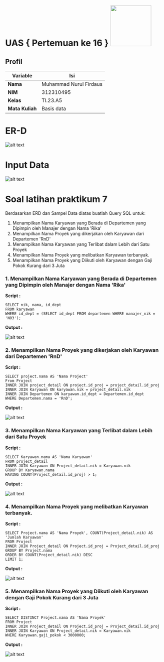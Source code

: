 # UAS { Pertemuan ke 16 } <img src=https://logos-download.com/wp-content/uploads/2016/05/MySQL_logo_logotype.png width="130px" >


## Profil
| Variable | Isi |
| -------- | --- |
| **Nama** | Muhammad Nurul Firdaus |
| **NIM** | 312310495 |
| **Kelas** | TI.23.A5 |
| **Mata Kuliah** | Basis data |

# ER-D
![alt text](Screenshot/ER-D.png)

# Input Data
![alt text](Screenshot/Tabel.png)

# Soal latihan praktikum 7
Berdasarkan ERD dan Sampel Data diatas buatlah Query SQL untuk:
1. Menampilkan Nama Karyawan yang Berada di Departemen yang Dipimpin oleh Manajer dengan Nama 'Rika'
2. Menampilkan Nama Proyek yang dikerjakan oleh Karyawan dari Departemen 'RnD'
3. Menampilkan Nama Karyawan yang Terlibat dalam Lebih dari Satu Proyek
4. Menampilkan Nama Proyek yang melibatkan Karyawan terbanyak.
5. Menampilkan Nama Proyek yang Diikuti oleh Karyawan dengan Gaji Pokok Kurang dari 3 Juta

### 1. Menampilkan Nama Karyawan yang Berada di Departemen yang Dipimpin oleh Manajer dengan Nama 'Rika'
**Script :**

```
SELECT nik, nama, id_dept
FROM karyawan
WHERE id_dept = (SELECT id_dept FROM departemen WHERE manajer_nik = 'N03');
```

**Output :**

![alt text](Screenshot/1.png)

### 2. Menampilkan Nama Proyek yang dikerjakan oleh Karyawan dari Departemen 'RnD'
**Script :**

```
SELECT project.nama AS 'Nama Project'
From Project
INNER JOIN project_detail ON project.id_proj = project_detail.id_proj
INNER JOIN Karyawan ON karyawan.nik = project_detail.nik
INNER JOIN Departemen ON karyawan.id_dept = Departemen.id_dept
WHERE Departemen.nama = 'RnD';
```

**Output :**

![alt text](Screenshot/2.png)

### 3. Menampilkan Nama Karyawan yang Terlibat dalam Lebih dari Satu Proyek
**Script :**

```
SELECT Karyawan.nama AS 'Nama Karyawan'
FROM project_detail
INNER JOIN Karyawan ON Project_detail.nik = Karyawan.nik
GROUP BY Karyawan.nama
HAVING COUNT(Project_detail.id_proj) > 1;
```

**Output :**

![alt text](Screenshot/3.png)

### 4. Menampilkan Nama Proyek yang melibatkan Karyawan terbanyak.
**Script :**

```
SELECT Project.nama AS 'Nama Proyek', COUNT(Project_detail.nik) AS 'Jumlah Karyawan'
FROM Project
INNER JOIN Project_detail ON Project.id_proj = Project_detail.id_proj
GROUP BY Project.nama
ORDER BY COUNT(Project_detail.nik) DESC
LIMIT 1;
```

**Output :**

![alt text](Screenshot/4.png)

### 5. Menampilkan Nama Proyek yang Diikuti oleh Karyawan dengan Gaji Pokok Kurang dari 3 Juta
**Script :**

```
SELECT DISTINCT Project.nama AS 'Nama Proyek'
FROM Project
INNER JOIN Project_detail ON Project.id_proj = Project_detail.id_proj
INNER JOIN Karyawan ON Project_detail.nik = Karyawan.nik
WHERE Karyawan.gaji_pokok < 3000000;
```

**Output :**

![alt text](Screenshot/5.png)
